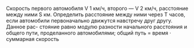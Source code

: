  Скорость первого автомобиля V 1 км/ч, второго — V 2 км/ч, расстояние
 между ними S км. Определить расстояние между ними через T часов, если
 автомобили первоначально движутся навстречу друг другу. Данное рас-
 стояние равно модулю разности начального расстояния и общего пути,
 проделанного автомобилями; общий путь = время · суммарная скорость

